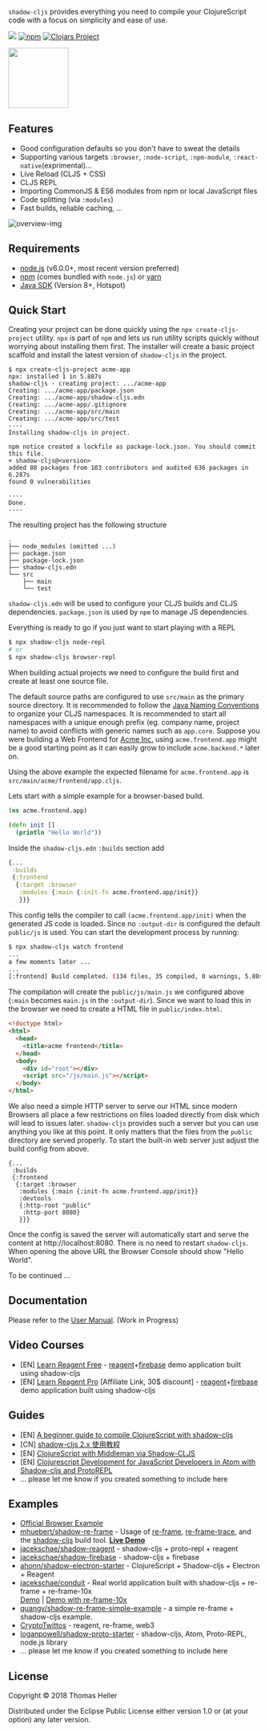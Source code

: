 `shadow-cljs` provides everything you need to compile your ClojureScript code with a focus on simplicity and ease of use.

[![](https://img.shields.io/badge/Clojurians-shadow--cljs-lightgrey.svg)](https://clojurians.slack.com/messages/C6N245JGG/)
[![npm](https://img.shields.io/npm/v/shadow-cljs.svg)](https://github.com/thheller/shadow-cljs)
[![Clojars Project](https://img.shields.io/clojars/v/thheller/shadow-cljs.svg)](https://clojars.org/thheller/shadow-cljs)

<a href="http://shadow-cljs.org" target="_blank"><img src="https://raw.githubusercontent.com/thheller/shadow-cljs/master/src/main/shadow/cljs/devtools/server/web/resources/img/shadow-cljs.png" width="120" height="120" /></a>

## Features

- Good configuration defaults so you don't have to sweat the details
- Supporting various targets `:browser`, `:node-script`, `:npm-module`, `:react-native`(exprimental)...
- Live Reload (CLJS + CSS)
- CLJS REPL
- Importing CommonJS & ES6 modules from npm or local JavaScript files
- Code splitting (via `:modules`)
- Fast builds, reliable caching, ...

![overview-img](https://user-images.githubusercontent.com/116838/28730426-d32dc74a-7395-11e7-9cec-54275af35345.png)

## Requirements

- [node.js](https://nodejs.org) (v6.0.0+, most recent version preferred)
- [npm](https://www.npmjs.com) (comes bundled with `node.js`) or [yarn](https://www.yarnpkg.com)
- [Java SDK](https://adoptopenjdk.net/) (Version 8+, Hotspot)


## Quick Start

Creating your project can be done quickly using the `npx create-cljs-project` utility. `npx` is part of `npm` and lets us run utility scripts quickly without worrying about installing them first. The installer will create a basic project scaffold and install the latest version of `shadow-cljs` in the project.

```text
$ npx create-cljs-project acme-app
npx: installed 1 in 5.887s
shadow-cljs - creating project: .../acme-app
Creating: .../acme-app/package.json
Creating: .../acme-app/shadow-cljs.edn
Creating: .../acme-app/.gitignore
Creating: .../acme-app/src/main
Creating: .../acme-app/src/test
----
Installing shadow-cljs in project.

npm notice created a lockfile as package-lock.json. You should commit this file.
+ shadow-cljs@<version>
added 88 packages from 103 contributors and audited 636 packages in 6.287s
found 0 vulnerabilities

----
Done.
----
```

The resulting project has the following structure

```
.
├── node_modules (omitted ...)
├── package.json
├── package-lock.json
├── shadow-cljs.edn
└── src
    ├── main
    └── test
```

`shadow-cljs.edn` will be used to configure your CLJS builds and CLJS dependencies. `package.json` is used by `npm` to manage JS dependencies.

Everything is ready to go if you just want to start playing with a REPL

```bash
$ npx shadow-cljs node-repl
# or
$ npx shadow-cljs browser-repl
```

When building actual projects we need to configure the build first and create at least one source file.

The default source paths are configured to use `src/main` as the primary source directory. It is recommended to follow the [Java Naming Conventions](https://docs.oracle.com/javase/tutorial/java/package/namingpkgs.html) to organize your CLJS namespaces. It is recommended to start all namespaces with a unique enough prefix (eg. company name, project name) to avoid conflicts with generic names such as `app.core`. Suppose you were building a Web Frontend for [Acme Inc.](https://en.wikipedia.org/wiki/Acme_Corporation) using `acme.frontend.app` might be a good starting point as it can easily grow to include `acme.backend.*` later on.

Using the above example the expected filename for `acme.frontend.app` is `src/main/acme/frontend/app.cljs`.

Lets start with a simple example for a browser-based build.

```clojure
(ns acme.frontend.app)

(defn init []
  (println "Hello World"))
```

Inside the `shadow-cljs.edn` `:builds` section add

```clojure
{...
 :builds
 {:frontend
  {:target :browser
   :modules {:main {:init-fn acme.frontend.app/init}}
   }}}
```

This config tells the compiler to call `(acme.frontend.app/init)` when the generated JS code is loaded. Since no `:output-dir` is configured the default `public/js` is used. You can start the development process by running:

```bash
$ npx shadow-cljs watch frontend
...
a few moments later ...
...
[:frontend] Build completed. (134 files, 35 compiled, 0 warnings, 5.80s)
```

The compilation will create the `public/js/main.js` we configured above (`:main` becomes `main.js` in the `:output-dir`). Since we want to load this in the browser we need to create a HTML file in `public/index.html`.

```html
<!doctype html>
<html>
  <head>
    <title>acme frontend</title>
  </head>
  <body>
    <div id="root"></div>
    <script src="/js/main.js"></script>
  </body>
</html>
```

We also need a simple HTTP server to serve our HTML since modern Browsers all place a few restrictions on files loaded directly from disk which will lead to issues later. `shadow-cljs` provides such a server but you can use anything you like at this point. It only matters that the files from the `public` directory are served properly. To start the built-in web server just adjust the build config from above.

```
{...
 :builds
 {:frontend
  {:target :browser
   :modules {:main {:init-fn acme.frontend.app/init}}
   :devtools
   {:http-root "public"
    :http-port 8080}
   }}}
```

Once the config is saved the server will automatically start and serve the content at http://localhost:8080. There is no need to restart `shadow-cljs`. When opening the above URL the Browser Console should show "Hello World". 


To be continued ...

## Documentation

Please refer to the [User Manual](https://shadow-cljs.github.io/docs/UsersGuide.html). (Work in Progress)

## Video Courses

- [EN] [Learn Reagent Free](https://www.jacekschae.com/learn-reagent-free/uk29i?coupon=SHADOW) - [reagent](https://github.com/reagent-project/reagent)+[firebase](https://firebase.google.com/) demo application built using shadow-cljs
- [EN] [Learn Reagent Pro](https://www.jacekschae.com/learn-reagent-pro/uk29i?coupon=SHADOW) [Affiliate Link, 30$ discount] - [reagent](https://github.com/reagent-project/reagent)+[firebase](https://firebase.google.com/) demo application built using shadow-cljs

## Guides

- [EN] [A beginner guide to compile ClojureScript with shadow-cljs](https://medium.com/@jiyinyiyong/a-beginner-guide-to-compile-clojurescript-with-shadow-cljs-26369190b786)
- [CN] [shadow-cljs 2.x 使用教程](https://segmentfault.com/a/1190000011499210)
- [EN] [ClojureScript with Middleman via Shadow-CLJS](http://bobnadler.com/articles/2018/01/28/clojurescript-with-middleman-via-shadow-cljs.html)
- [EN] [Clojurescript Development for JavaScript Developers in Atom with Shadow-cljs and ProtoREPL](https://medium.com/@loganpowell/clojurescript-development-for-javascript-developers-in-atom-with-shadow-cljs-and-protorepl-ec5e38e3de26)
- ... please let me know if you created something to include here

## Examples

- [Official Browser Example](https://github.com/shadow-cljs/quickstart-browser)
- [mhuebert/shadow-re-frame](https://github.com/mhuebert/shadow-re-frame) - Usage of [re-frame](https://github.com/Day8/re-frame), [re-frame-trace](https://github.com/Day8/re-frame-trace), and the [shadow-cljs](https://github.com/thheller/shadow-cljs/) build tool. **[Live Demo](https://mhuebert.github.io/shadow-re-frame/)**
- [jacekschae/shadow-reagent](https://github.com/jacekschae/shadow-reagent) - shadow-cljs + proto-repl + reagent
- [jacekschae/shadow-firebase](https://github.com/jacekschae/shadow-firebase) - shadow-cljs + firebase
- [ahonn/shadow-electron-starter](https://github.com/ahonn/shadow-electorn-starter) - ClojureScript + Shadow-cljs + Electron + Reagent
- [jacekschae/conduit](https://github.com/jacekschae/conduit) - Real world application built with shadow-cljs + re-frame + re-frame-10x <br> [Demo](https://jacekschae.github.io/conduit-re-frame-demo/) | [Demo with re-frame-10x](https://jacekschae.github.io/conduit-re-frame-10x-demo/)
- [quangv/shadow-re-frame-simple-example](https://github.com/quangv/shadow-re-frame-simple-example) - a simple re-frame + shadow-cljs example.
- [CryptoTwittos](https://github.com/teawaterwire/cryptotwittos) - reagent, re-frame, web3
- [loganpowell/shadow-proto-starter](https://github.com/loganpowell/shadow-proto-starter) - shadow-cljs, Atom, Proto-REPL, node.js library
- ... please let me know if you created something to include here

## License

Copyright © 2018 Thomas Heller

Distributed under the Eclipse Public License either version 1.0 or (at
your option) any later version.
